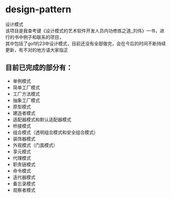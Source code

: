 # design-pattern
设计模式<br>
该项目是我查考键《设计模式的艺术软件开发人员内功修炼之道_刘伟》一书，进行的书中例子和联系的项目，<br>
其中包括了gof的23中设计模式，目前还没有全部做完，会在今后的时间不断持续更新，有不对的地方请大家指正<br>
## 目前已完成的部分有：
- 单例模式
- 简单工厂模式
- 工厂方法模式
- 抽象工厂模式
- 原型模式
- 建造者模式
- 适配器模式和默认适配器模式
- 桥接模式
- 组合模式（透明组合模式和安全组合模式）
- 装饰器模式
- 外观模式（门面模式）
- 享元模式
- 代理模式
- 职责链模式
- 命令模式
- 迭代器模式
- 备忘录模式
- 观察者模式